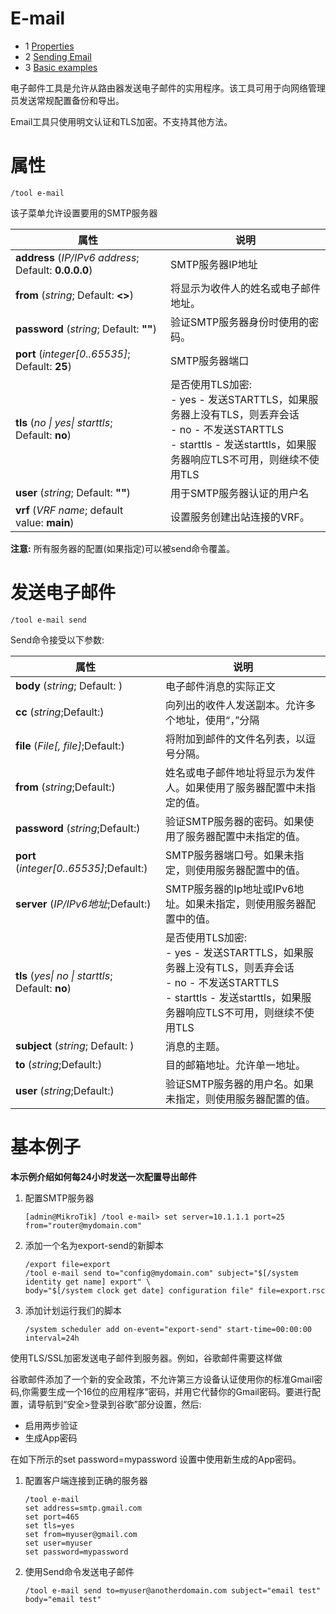 # E-mail

- 1 [Properties](https://help.mikrotik.com/docs/display/ROS/E-mail#Email-Properties)
- 2 [Sending Email](https://help.mikrotik.com/docs/display/ROS/E-mail#Email-SendingEmail)
- 3 [Basic examples](https://help.mikrotik.com/docs/display/ROS/E-mail#Email-Basicexamples)

电子邮件工具是允许从路由器发送电子邮件的实用程序。该工具可用于向网络管理员发送常规配置备份和导出。

Email工具只使用明文认证和TLS加密。不支持其他方法。

# 属性

`/tool e-mail`

该子菜单允许设置要用的SMTP服务器

| 属性                                                  | 说明                                                                                                                                                                      |
| ----------------------------------------------------- | ------------------------------------------------------------------------------------------------------------------------------------------------------------------------- |
| **address** (_IP/IPv6 address_; Default: **0.0.0.0**) | SMTP服务器IP地址                                                                                                                                                          |
| **from** (_string_; Default: **<>**)                  | 将显示为收件人的姓名或电子邮件地址。                                                                                                                                      |
| **password** (_string_; Default: **""**)              | 验证SMTP服务器身份时使用的密码。                                                                                                                                          |
| **port** (_integer[0..65535]_; Default: **25**)       | SMTP服务器端口                                                                                                                                                            |
| **tls** (_no \| yes\| starttls_; Default: **no**)     | 是否使用TLS加密:<br>- yes - 发送STARTTLS，如果服务器上没有TLS，则丢弃会话<br>- no - 不发送STARTTLS<br>- starttls - 发送starttls，如果服务器响应TLS不可用，则继续不使用TLS |
| **user** (_string_; Default: **""**)                  | 用于SMTP服务器认证的用户名                                                                                                                                                |
| **vrf** (_VRF name_; default value: **main**)         | 设置服务创建出站连接的VRF。                                                                                                                                               |

  

**注意:** 所有服务器的配置(如果指定)可以被send命令覆盖。

# 发送电子邮件

`/tool e-mail send`

Send命令接受以下参数:

| 属性                                              | 说明                                                                                                                                                                      |
| ------------------------------------------------- | ------------------------------------------------------------------------------------------------------------------------------------------------------------------------- |
| **body** (_string_; Default: )                    | 电子邮件消息的实际正文                                                                                                                                                    |
| **cc** (_string_;Default:)                        | 向列出的收件人发送副本。允许多个地址，使用“，”分隔                                                                                                                        |
| **file** (_File[, file]_;Default:)                | 将附加到邮件的文件名列表，以逗号分隔。                                                                                                                                    |
| **from** (_string_;Default:)                      | 姓名或电子邮件地址将显示为发件人。如果使用了服务器配置中未指定的值。                                                                                                      |
| **password** (_string_;Default:)                  | 验证SMTP服务器的密码。如果使用了服务器配置中未指定的值。                                                                                                                  |
| **port** (_integer[0..65535]_;Default:)           | SMTP服务器端口号。如果未指定，则使用服务器配置中的值。                                                                                                                    |
| **server** (_IP/IPv6地址_;Default:)               | SMTP服务器的Ip地址或IPv6地址。如果未指定，则使用服务器配置中的值。                                                                                                        |
| **tls** (_yes\| no \| starttls_; Default: **no**) | 是否使用TLS加密:<br>- yes - 发送STARTTLS，如果服务器上没有TLS，则丢弃会话<br>- no - 不发送STARTTLS<br>- starttls - 发送starttls，如果服务器响应TLS不可用，则继续不使用TLS |
| **subject** (_string_; Default: )                 | 消息的主题。                                                                                                                                                              |
| **to** (_string_;Default:)                        | 目的邮箱地址。允许单一地址。                                                                                                                                              |
| **user** (_string_;Default:)                      | 验证SMTP服务器的用户名。如果未指定，则使用服务器配置的值。                                                                                                                |

# 基本例子

**本示例介绍如何每24小时发送一次配置导出邮件**

1. 配置SMTP服务器

    `[admin@MikroTik] /tool e-mail> set server=10.1.1.1 port=25 from="router@mydomain.com"`

2. 添加一个名为export-send的新脚本

    ```shell
    /export file=export
    /tool e-mail send to="config@mydomain.com" subject="$[/system identity get name] export" \
    body="$[/system clock get date] configuration file" file=export.rsc
    ```

3. 添加计划运行我们的脚本

    `/system scheduler add on-event="export-send" start-time=00:00:00 interval=24h`

  

使用TLS/SSL加密发送电子邮件到服务器。例如，谷歌邮件需要这样做

谷歌邮件添加了一个新的安全政策，不允许第三方设备认证使用你的标准Gmail密码,你需要生成一个16位的应用程序”密码，并用它代替你的Gmail密码。要进行配置，请导航到“安全>登录到谷歌”部分设置，然后:

- 启用两步验证
- 生成App密码

在如下所示的set password=mypassword 设置中使用新生成的App密码。

1. 配置客户端连接到正确的服务器

    ```shell
    /tool e-mail
    set address=smtp.gmail.com
    set port=465
    set tls=yes
    set from=myuser@gmail.com
    set user=myuser
    set password=mypassword
    ```

2. 使用Send命令发送电子邮件

    `/tool e-mail send to=myuser@anotherdomain.com subject="email test" body="email test"`
